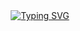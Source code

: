 <div align="center">
<a href="https://git.io/typing-svg"><img src="https://readme-typing-svg.demolab.com?font=Oswald&weight=300&size=37&duration=3000&pause=100&color=AD46FF&background=601D6E00&center=true&vCenter=true&repeat=true&random=FALSO&width=660&height=90&lines=Bienvenido; Gracias+por+visitarnos;Nuevo+Bot++Quantum-MD;Un+bot+en+desarrollo." alt="Typing SVG"/></a>
</div>